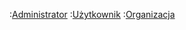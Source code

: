 :[Administrator](aktorzy/administrator.md)
:[Użytkownik](aktorzy/uzytkownik.md)
:[Organizacja](aktorzy/organizacja.md)
